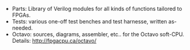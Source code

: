 
* Parts: Library of Verilog modules for all kinds of functions tailored to FPGAs.
* Tests: various one-off test benches and test harnesse, written as-needed.
* Octavo: sources, diagrams, assembler, etc.. for the Octavo soft-CPU. Details: http://fpgacpu.ca/octavo/

